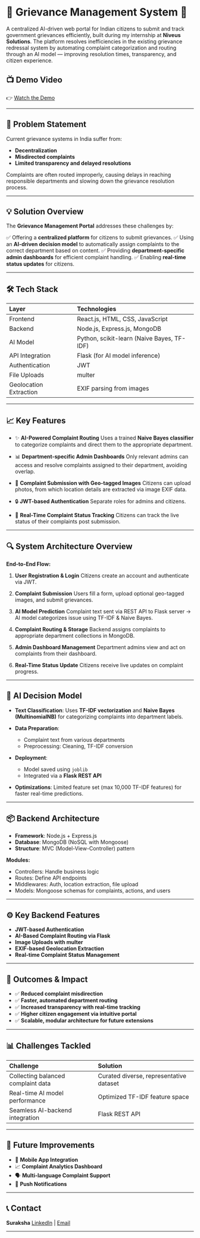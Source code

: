 
# 📢 Grievance Management System 🚀

A centralized AI-driven web portal for Indian citizens to submit and track government grievances efficiently, built during my internship at **Niveus Solutions**. The platform resolves inefficiencies in the existing grievance redressal system by automating complaint categorization and routing through an AI model — improving resolution times, transparency, and citizen experience.

## 📺 Demo Video

👉 [Watch the Demo](https://drive.google.com/file/d/1Qy9zXUXX_WcGIUG82drNATQupFwzmWij/view)

---

## 📌 Problem Statement

Current grievance systems in India suffer from:

* **Decentralization**
* **Misdirected complaints**
* **Limited transparency and delayed resolutions**

Complaints are often routed improperly, causing delays in reaching responsible departments and slowing down the grievance resolution process.

---

## 💡 Solution Overview

The **Grievance Management Portal** addresses these challenges by:

✅ Offering a **centralized platform** for citizens to submit grievances.
✅ Using an **AI-driven decision model** to automatically assign complaints to the correct department based on content.
✅ Providing **department-specific admin dashboards** for efficient complaint handling.
✅ Enabling **real-time status updates** for citizens.

---

## 🛠️ Tech Stack

| Layer                  | Technologies                               |
| :--------------------- | :----------------------------------------- |
| Frontend               | React.js, HTML, CSS, JavaScript            |
| Backend                | Node.js, Express.js, MongoDB               |
| AI Model               | Python, scikit-learn (Naive Bayes, TF-IDF) |
| API Integration        | Flask (for AI model inference)             |
| Authentication         | JWT                                        |
| File Uploads           | multer                                     |
| Geolocation Extraction | EXIF parsing from images                   |

---

## 📈 Key Features

* ✨ **AI-Powered Complaint Routing**
  Uses a trained **Naive Bayes classifier** to categorize complaints and direct them to the appropriate department.

* 📊 **Department-specific Admin Dashboards**
  Only relevant admins can access and resolve complaints assigned to their department, avoiding overlap.

* 📝 **Complaint Submission with Geo-tagged Images**
  Citizens can upload photos, from which location details are extracted via image EXIF data.

* 🔒 **JWT-based Authentication**
  Separate roles for admins and citizens.

* 📲 **Real-Time Complaint Status Tracking**
  Citizens can track the live status of their complaints post submission.

---

## 🔍 System Architecture Overview

**End-to-End Flow:**

1. **User Registration & Login**
   Citizens create an account and authenticate via JWT.

2. **Complaint Submission**
   Users fill a form, upload optional geo-tagged images, and submit grievances.

3. **AI Model Prediction**
   Complaint text sent via REST API to Flask server → AI model categorizes issue using TF-IDF & Naive Bayes.

4. **Complaint Routing & Storage**
   Backend assigns complaints to appropriate department collections in MongoDB.

5. **Admin Dashboard Management**
   Department admins view and act on complaints from their dashboard.

6. **Real-Time Status Update**
   Citizens receive live updates on complaint progress.

---

## 🧠 AI Decision Model

* **Text Classification**:
  Uses **TF-IDF vectorization** and **Naive Bayes (MultinomialNB)** for categorizing complaints into department labels.

* **Data Preparation**:

  * Complaint text from various departments
  * Preprocessing: Cleaning, TF-IDF conversion

* **Deployment**:

  * Model saved using `joblib`
  * Integrated via a **Flask REST API**

* **Optimizations**:
  Limited feature set (max 10,000 TF-IDF features) for faster real-time predictions.

---

## 📦 Backend Architecture

* **Framework**: Node.js + Express.js
* **Database**: MongoDB (NoSQL with Mongoose)
* **Structure**: MVC (Model-View-Controller) pattern

**Modules:**

* Controllers: Handle business logic
* Routes: Define API endpoints
* Middlewares: Auth, location extraction, file upload
* Models: Mongoose schemas for complaints, actions, and users

---

## ⚙️ Key Backend Features

* **JWT-based Authentication**
* **AI-Based Complaint Routing via Flask**
* **Image Uploads with multer**
* **EXIF-based Geolocation Extraction**
* **Real-time Complaint Status Management**

---

## 🚀 Outcomes & Impact

* ✅ **Reduced complaint misdirection**
* ✅ **Faster, automated department routing**
* ✅ **Increased transparency with real-time tracking**
* ✅ **Higher citizen engagement via intuitive portal**
* ✅ **Scalable, modular architecture for future extensions**

---

## 📊 Challenges Tackled

| Challenge                          | Solution                                |
| :--------------------------------- | :-------------------------------------- |
| Collecting balanced complaint data | Curated diverse, representative dataset |
| Real-time AI model performance     | Optimized TF-IDF feature space          |
| Seamless AI-backend integration    | Flask REST API                          |

---

## 📌 Future Improvements

* 📱 **Mobile App Integration**
* 📈 **Complaint Analytics Dashboard**
* 🗣️ **Multi-language Complaint Support**
* 📣 **Push Notifications**

---

## 📞 Contact

**Suraksha**
[LinkedIn](https://www.linkedin.com/) | [Email](mailto:youremail@example.com)

---


